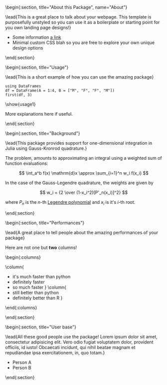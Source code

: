 
<!-- =============================
     ABOUT
     NOTE: title is what appears at the top of the section, the name is
     what appears in the navbar; if not provided it will be the same as the
     title.
    ============================== -->

\begin{:section, title="About this Package", name="About"}

\lead{This is a great place to talk about your webpage. This template is purposefully unstyled so you can use it as a boilerplate or starting point for you own landing page designs!}

* Some information [a link](https://julialang.org)
* Minimal custom CSS blah so you are free to explore your own unique design options

\end{:section}

<!-- =============================
     SHORT INTRO
     NOTE: "named" julia code (eg `julia:usage1`) gets executed on the fly
     and the output can be shown with `\show{usage1}`.
    ============================== -->
\begin{:section, title="Usage"}

\lead{This is a short example of how you can use the amazing package}

```julia:usage1
using DataFrames
df = DataFrame(A = 1:4, B = ["M", "F", "F", "M"])
first(df, 3)
```
\show{usage1}

More explanations here if useful.

\end{:section}

<!-- =============================
     BACKGROUND
     NOTE: Maths are rendered with KaTeX and can be written as you would
     standard LaTeX (mostly).
    ============================== -->
\begin{:section, title="Background"}

\lead{This package provides support for one-dimensional integration in Julia using Gauss-Kronrod quadrature.}

The problem, amounts to approximating an integral using a weighted sum of function evaluations:

$$ \int_a^b f(x) \mathrm{d}x \approx \sum_{i=1}^n w_i f(x_i) $$

In the case of the Gauss-Legendre quadrature, the weights are given by

$$ w_i = {2 \over (1-x_i^2)[P'_n(x_i)]^2} $$ <!--_-->

where $P_n$ is the $n$-th [Legendre polynomial](https://en.wikipedia.org/wiki/Legendre_polynomials) and $x_i$ is it's $i$-th root.

\end{:section}

<!-- =============================
     PERFORMANCES
    ============================== -->

\begin{:section, title="Performances"}

\lead{A great place to tell people about the amazing performances of your package}

Here are not one but **two** columns!

\begin{:columns}

\column{
* it's much faster than python
* definitely faster
* so much faster
}
\column{
* still better than python
* definitely better than R
}

\end{:columns}

\end{:section}

<!-- =============================
     USER BASE
    ============================== -->

\begin{:section, title="User base"}

\lead{All these good people use the package! Lorem ipsum dolor sit amet, consectetur adipisicing elit. Vero odio fugiat voluptatem dolor, provident officiis, id iusto! Obcaecati incidunt, qui nihil beatae magnam et repudiandae ipsa exercitationem, in, quo totam.}

* Person A
* Person B

\end{:section}
